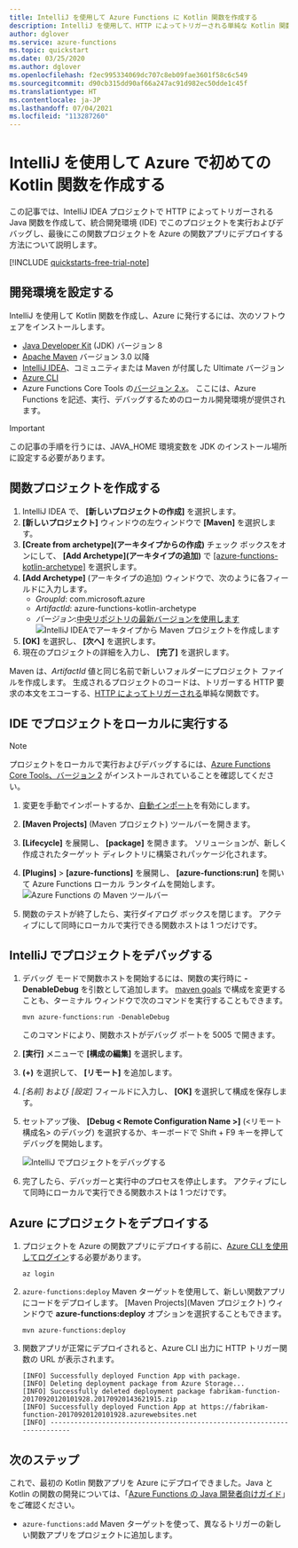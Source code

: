 ```yaml
---
title: IntelliJ を使用して Azure Functions に Kotlin 関数を作成する
description: IntelliJ を使用して、HTTP によってトリガーされる単純な Kotlin 関数を作成する方法について説明します。この関数は後に、Azure のサーバーレス環境で実行できるように発行します。
author: dglover
ms.service: azure-functions
ms.topic: quickstart
ms.date: 03/25/2020
ms.author: dglover
ms.openlocfilehash: f2ec995334069dc707c8eb09fae3601f58c6c549
ms.sourcegitcommit: d90cb315dd90af66a247ac91d982ec50dde1c45f
ms.translationtype: HT
ms.contentlocale: ja-JP
ms.lasthandoff: 07/04/2021
ms.locfileid: "113287260"
---
```

# <a name="create-your-first-kotlin-function-in-azure-using-intellij"></a>IntelliJ を使用して Azure で初めての Kotlin 関数を作成する

この記事では、IntelliJ IDEA プロジェクトで HTTP によってトリガーされる Java 関数を作成して、統合開発環境 (IDE) でこのプロジェクトを実行およびデバッグし、最後にこの関数プロジェクトを Azure の関数アプリにデプロイする方法について説明します。

[!INCLUDE [quickstarts-free-trial-note](../../includes/quickstarts-free-trial-note.md)]

## <a name="set-up-your-development-environment"></a>開発環境を設定する

IntelliJ を使用して Kotlin 関数を作成し、Azure に発行するには、次のソフトウェアをインストールします。

- [Java Developer Kit](/azure/developer/java/fundamentals/java-support-on-azure) (JDK) バージョン 8
- [Apache Maven](https://maven.apache.org) バージョン 3.0 以降
- [IntelliJ IDEA](https://www.jetbrains.com/idea/download)、コミュニティまたは Maven が付属した Ultimate バージョン
- [Azure CLI](/cli/azure)
- Azure Functions Core Tools の[バージョン 2.x](functions-run-local.md#v2)。 ここには、Azure Functions を記述、実行、デバッグするためのローカル開発環境が提供されます。

> [!IMPORTANT]
> この記事の手順を行うには、JAVA_HOME 環境変数を JDK のインストール場所に設定する必要があります。

## <a name="create-a-function-project"></a>関数プロジェクトを作成する

1. IntelliJ IDEA で、 **[新しいプロジェクトの作成]** を選択します。  
1. **[新しいプロジェクト]** ウィンドウの左ウィンドウで **[Maven]** を選択します。
1. **[Create from archetype]\(アーキタイプからの作成\)** チェック ボックスをオンにして、 **[Add Archetype]\(アーキタイプの追加\)** で [[azure-functions-kotlin-archetype]](https://mvnrepository.com/artifact/com.microsoft.azure/azure-functions-kotlin-archetype) を選択します。
1. **[Add Archetype]** (アーキタイプの追加) ウィンドウで、次のように各フィールドに入力します。
    - _GroupId_: com.microsoft.azure
    - _ArtifactId_: azure-functions-kotlin-archetype
    - _バージョン_:[中央リポジトリの最新バージョンを使用します](https://mvnrepository.com/artifact/com.microsoft.azure/azure-functions-kotlin-archetype)
    ![IntelliJ IDEAでアーキタイプから Maven プロジェクトを作成します](media/functions-create-first-kotlin-intellij/functions-create-intellij.png)  
1. **[OK]** を選択し、 **[次へ]** を選択します。
1. 現在のプロジェクトの詳細を入力し、 **[完了]** を選択します。

Maven は、_ArtifactId_ 値と同じ名前で新しいフォルダーにプロジェクト ファイルを作成します。 生成されるプロジェクトのコードは、トリガーする HTTP 要求の本文をエコーする、[HTTP によってトリガーされる](./functions-bindings-http-webhook.md)単純な関数です。

## <a name="run-project-locally-in-the-ide"></a>IDE でプロジェクトをローカルに実行する

> [!NOTE]
> プロジェクトをローカルで実行およびデバッグするには、[Azure Functions Core Tools、バージョン 2](functions-run-local.md#v2) がインストールされていることを確認してください。

1. 変更を手動でインポートするか、[自動インポート](https://www.jetbrains.com/help/idea/creating-and-optimizing-imports.html)を有効にします。
1. **[Maven Projects]** (Maven プロジェクト) ツールバーを開きます。
1. **[Lifecycle]** を展開し、 **[package]** を開きます。 ソリューションが、新しく作成されたターゲット ディレクトリに構築されパッケージ化されます。
1. **[Plugins]**  >  **[azure-functions]** を展開し、 **[azure-functions:run]** を開いて Azure Functions ローカル ランタイムを開始します。  
  ![Azure Functions の Maven ツールバー](media/functions-create-first-kotlin-intellij/functions-intellij-kotlin-maven-toolbar.png)  

1. 関数のテストが終了したら、実行ダイアログ ボックスを閉じます。 アクティブにして同時にローカルで実行できる関数ホストは 1 つだけです。

## <a name="debug-the-project-in-intellij"></a>IntelliJ でプロジェクトをデバッグする

1. デバッグ モードで関数ホストを開始するには、関数の実行時に **-DenableDebug** を引数として追加します。 [maven goals](https://www.jetbrains.com/help/idea/maven-support.html#run_goal) で構成を変更することも、ターミナル ウィンドウで次のコマンドを実行することもできます。  

   ```
   mvn azure-functions:run -DenableDebug
   ```

   このコマンドにより、関数ホストがデバッグ ポートを 5005 で開きます。

1. **[実行]** メニューで **[構成の編集]** を選択します。
1. **(+)** を選択して、 **[リモート]** を追加します。
1. _[名前]_ および _[設定]_ フィールドに入力し、 **[OK]** を選択して構成を保存します。
1. セットアップ後、 **[Debug < Remote Configuration Name >]** (<リモート構成名> のデバッグ) を選択するか、キーボードで Shift + F9 キーを押してデバッグを開始します。

   ![IntelliJ でプロジェクトをデバッグする](media/functions-create-first-kotlin-intellij/debug-configuration-intellij.PNG)

1. 完了したら、デバッガーと実行中のプロセスを停止します。 アクティブにして同時にローカルで実行できる関数ホストは 1 つだけです。

## <a name="deploy-the-project-to-azure"></a>Azure にプロジェクトをデプロイする

1. プロジェクトを Azure の関数アプリにデプロイする前に、[Azure CLI を使用してログイン](/cli/azure/authenticate-azure-cli)する必要があります。

   ``` azurecli
   az login
   ```

1. `azure-functions:deploy` Maven ターゲットを使用して、新しい関数アプリにコードをデプロイします。 [Maven Projects]\(Maven プロジェクト) ウィンドウで **azure-functions:deploy** オプションを選択することもできます。

   ```
   mvn azure-functions:deploy
   ```

1. 関数アプリが正常にデプロイされると、Azure CLI 出力に HTTP トリガー関数の URL が表示されます。

   ``` output
   [INFO] Successfully deployed Function App with package.
   [INFO] Deleting deployment package from Azure Storage...
   [INFO] Successfully deleted deployment package fabrikam-function-20170920120101928.20170920143621915.zip
   [INFO] Successfully deployed Function App at https://fabrikam-function-20170920120101928.azurewebsites.net
   [INFO] ------------------------------------------------------------------------
   ```

## <a name="next-steps"></a>次のステップ

これで、最初の Kotlin 関数アプリを Azure にデプロイできました。Java と Kotlin の関数の開発については、「[Azure Functions の Java 開発者向けガイド](functions-reference-java.md)」をご確認ください。
- `azure-functions:add` Maven ターゲットを使って、異なるトリガーの新しい関数アプリをプロジェクトに追加します。
